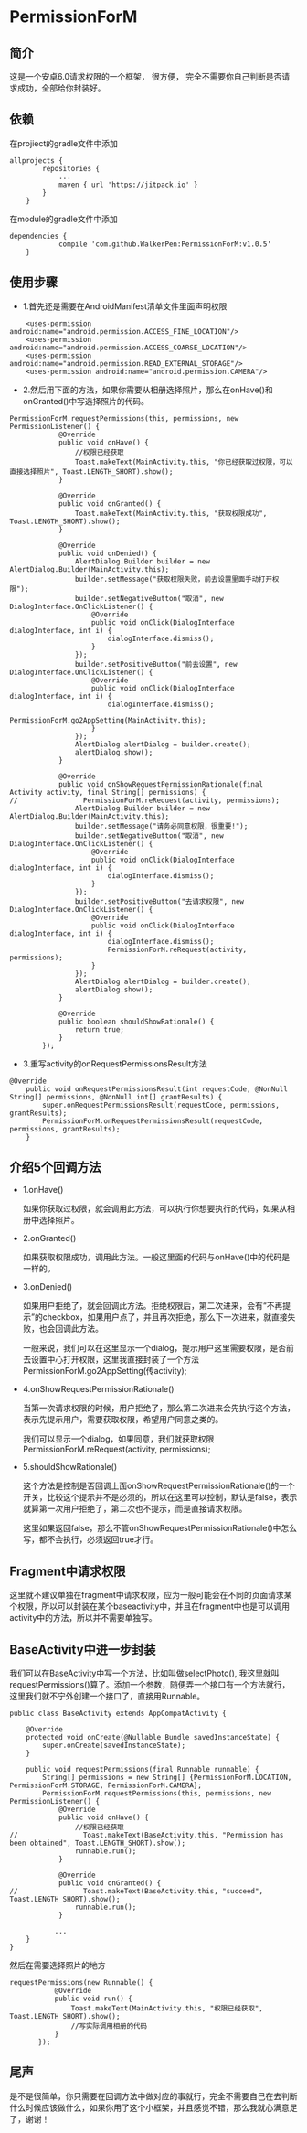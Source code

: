 # PermissionForM
## 简介
这是一个安卓6.0请求权限的一个框架， 很方便， 完全不需要你自己判断是否请求成功，全部给你封装好。

## 依赖
在projiect的gradle文件中添加

```
allprojects {
		repositories {
			...
			maven { url 'https://jitpack.io' }
		}
	}
```
在module的gradle文件中添加

```
dependencies {
	        compile 'com.github.WalkerPen:PermissionForM:v1.0.5'
	}
```



## 使用步骤
* 1.首先还是需要在AndroidManifest清单文件里面声明权限

```
    <uses-permission android:name="android.permission.ACCESS_FINE_LOCATION"/>
    <uses-permission android:name="android.permission.ACCESS_COARSE_LOCATION"/>
    <uses-permission android:name="android.permission.READ_EXTERNAL_STORAGE"/>
    <uses-permission android:name="android.permission.CAMERA"/>
```
* 2.然后用下面的方法，如果你需要从相册选择照片，那么在onHave()和onGranted()中写选择照片的代码。


```
PermissionForM.requestPermissions(this, permissions, new PermissionListener() {
            @Override
            public void onHave() {
                //权限已经获取
                Toast.makeText(MainActivity.this, "你已经获取过权限，可以直接选择照片", Toast.LENGTH_SHORT).show();
            }

            @Override
            public void onGranted() {
                Toast.makeText(MainActivity.this, "获取权限成功", Toast.LENGTH_SHORT).show();
            }

            @Override
            public void onDenied() {
                AlertDialog.Builder builder = new AlertDialog.Builder(MainActivity.this);
                builder.setMessage("获取权限失败，前去设置里面手动打开权限");
                builder.setNegativeButton("取消", new DialogInterface.OnClickListener() {
                    @Override
                    public void onClick(DialogInterface dialogInterface, int i) {
                        dialogInterface.dismiss();
                    }
                });
                builder.setPositiveButton("前去设置", new DialogInterface.OnClickListener() {
                    @Override
                    public void onClick(DialogInterface dialogInterface, int i) {
                        dialogInterface.dismiss();
                        PermissionForM.go2AppSetting(MainActivity.this);
                    }
                });
                AlertDialog alertDialog = builder.create();
                alertDialog.show();
            }

            @Override
            public void onShowRequestPermissionRationale(final Activity activity, final String[] permissions) {
//                PermissionForM.reRequest(activity, permissions);
                AlertDialog.Builder builder = new AlertDialog.Builder(MainActivity.this);
                builder.setMessage("请务必同意权限，很重要!");
                builder.setNegativeButton("取消", new DialogInterface.OnClickListener() {
                    @Override
                    public void onClick(DialogInterface dialogInterface, int i) {
                        dialogInterface.dismiss();
                    }
                });
                builder.setPositiveButton("去请求权限", new DialogInterface.OnClickListener() {
                    @Override
                    public void onClick(DialogInterface dialogInterface, int i) {
                        dialogInterface.dismiss();
                        PermissionForM.reRequest(activity, permissions);
                    }
                });
                AlertDialog alertDialog = builder.create();
                alertDialog.show();
            }

            @Override
            public boolean shouldShowRationale() {
                return true;
            }
        });
```
* 3.重写activity的onRequestPermissionsResult方法

```
@Override
    public void onRequestPermissionsResult(int requestCode, @NonNull String[] permissions, @NonNull int[] grantResults) {
        super.onRequestPermissionsResult(requestCode, permissions, grantResults);
        PermissionForM.onRequestPermissionsResult(requestCode, permissions, grantResults);
    }
```
## 介绍5个回调方法
* 1.onHave()

    如果你获取过权限，就会调用此方法，可以执行你想要执行的代码，如果从相册中选择照片。

* 2.onGranted()

    如果获取权限成功，调用此方法。一般这里面的代码与onHave()中的代码是一样的。
    
* 3.onDenied()

    如果用户拒绝了，就会回调此方法。拒绝权限后，第二次进来，会有“不再提示”的checkbox，如果用户点了，并且再次拒绝，那么下一次进来，就直接失败，也会回调此方法。
    
    一般来说，我们可以在这里显示一个dialog，提示用户这里需要权限，是否前去设置中心打开权限，这里我直接封装了一个方法PermissionForM.go2AppSetting(传activity);
    
* 4.onShowRequestPermissionRationale()

    当第一次请求权限的时候，用户拒绝了，那么第二次进来会先执行这个方法，表示先提示用户，需要获取权限，希望用户同意之类的。
    
    我们可以显示一个dialog，如果同意，我们就获取权限PermissionForM.reRequest(activity, permissions);
    
* 5.shouldShowRationale()

    这个方法是控制是否回调上面onShowRequestPermissionRationale()的一个开关，比较这个提示并不是必须的，所以在这里可以控制，默认是false，表示就算第一次用户拒绝了，第二次也不提示，而是直接请求权限。
    
    这里如果返回false，那么不管onShowRequestPermissionRationale()中怎么写，都不会执行，必须返回true才行。
    
## Fragment中请求权限

这里就不建议单独在fragment中请求权限，应为一般可能会在不同的页面请求某个权限，所以可以封装在某个baseactivity中，并且在fragment中也是可以调用activity中的方法，所以并不需要单独写。

## BaseActivity中进一步封装

我们可以在BaseActivity中写一个方法，比如叫做selectPhoto(), 我这里就叫requestPermissions()算了。添加一个参数，随便弄一个接口有一个方法就行，这里我们就不宁外创建一个接口了，直接用Runnable。

```
public class BaseActivity extends AppCompatActivity {

    @Override
    protected void onCreate(@Nullable Bundle savedInstanceState) {
        super.onCreate(savedInstanceState);
    }

    public void requestPermissions(final Runnable runnable) {
        String[] permissions = new String[] {PermissionForM.LOCATION, PermissionForM.STORAGE, PermissionForM.CAMERA};
        PermissionForM.requestPermissions(this, permissions, new PermissionListener() {
            @Override
            public void onHave() {
                //权限已经获取
//                Toast.makeText(BaseActivity.this, "Permission has been obtained", Toast.LENGTH_SHORT).show();
                runnable.run();
            }

            @Override
            public void onGranted() {
//                Toast.makeText(BaseActivity.this, "succeed", Toast.LENGTH_SHORT).show();
                runnable.run();
            }

           ...
    }
}
```

然后在需要选择照片的地方

```
requestPermissions(new Runnable() {
           @Override
           public void run() {
               Toast.makeText(MainActivity.this, "权限已经获取", Toast.LENGTH_SHORT).show();
               //写实际调用相册的代码
           }
       });
```

## 尾声
是不是很简单，你只需要在回调方法中做对应的事就行，完全不需要自己在去判断什么时候应该做什么，如果你用了这个小框架，并且感觉不错，那么我就心满意足了，谢谢！

